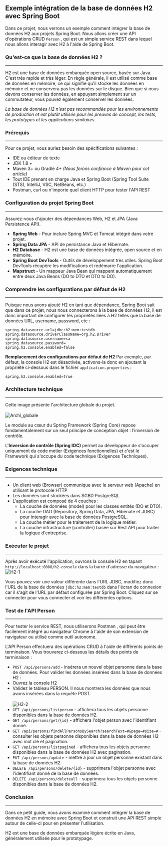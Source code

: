 ## Exemple intégration de la base de données H2 avec Spring Boot
Dans ce projet, nous verrons un exemple comment intégrer la base de données H2 aux projets Spring Boot.
Nous allons créer une API d'opérations CRUD `Person` , qui est un simple service REST dans lequel nous allons interagir avec H2 à l'aide de Spring Boot.<br/>

### Qu'est-ce que la base de données H2 ?
---
H2 est une base de données embarquée open source, basée sur Java. C'est très rapide et très léger.
En règle générale, il est utilisé comme base de données en mémoire, ce qui signifie qu'il stocke les données 
en mémoire et ne conservera pas les données sur le disque. Bien que si nous devons conserver les données, 
en appuyant simplement sur un commutateur, vous pouvez également conserver les données.<br/>

*La base de données H2 n'est pas recommandée pour les environnements de production et est plutôt 
utilisée pour les preuves de concept, les tests, les prototypes et les applications similaires.*

### Prérequis
---
Pour ce projet, vous auriez besoin des spécifications suivantes :<br/>
- IDE ou éditeur de texte
- JDK 1.8 +
- Maven 3+ ou Gradle 4+ *(Nous ferons confiance à Maven pour cet article)*
- Tout IDE prenant en charge Java et Spring Boot (Spring Tool Suite (STS), IntelliJ, VSC, NetBeans, etc.)
- Postman, curl ou n'importe quel client HTTP pour tester l'API REST

### Configuration du projet Spring Boot
---
Assurez-vous d'ajouter des dépendances Web, H2 et JPA (Java Persistence API).
* **Spring Web** - Pour inclure Spring MVC et Tomcat intégré dans votre projet.
* **Spring Data JPA** - API de persistance Java et Hibernate.
* **H2 Database** - H2 est une base de données intégrée, open source et en mémoire.
* **Spring Boot DevTools** - Outils de développement très utiles. Spring Boot DevTools récupère les modifications et redémarre l'application.
* **Mapstruct** - Un mappeur Java Bean qui mappent automatiquement entre deux Java Beans (DO to DTO et DTO to DO).

### Comprendre les configurations par défaut de H2
---
Puisque nous avons ajouté H2 en tant que dépendance, Spring Boot sait que dans ce projet, 
nous nous connecterons à la base de données H2, il est donc important de configurer 
les propriétés liées à H2 telles que la base de données URL, username, password, etc :
```
spring.datasource.url=jdbc:h2:mem:testdb
spring.datasource.driverClassName=org.h2.Driver
spring.datasource.username=sa
spring.datasource.password=
spring.h2.console.enabled=false
```

**Remplacement des configurations par défaut de H2**
Par exemple, par défaut, la console H2 est désactivée, activons-la donc 
en ajoutant la propriété ci-dessous dans le fichier `application.properties` :
```
spring.h2.console.enabled=true
```

### Architecture technique
---
Cette image présente l'architecture globale du projet.<br/><br/>
![Archi_globale](https://user-images.githubusercontent.com/75081354/135051349-ece59247-fe8b-4376-8334-5a7239e597a8.jpg)

Le module au cœur du Spring Framework (Spring Core) repose fondamentalement sur un seul principe de conception objet : 
l’inversion de contrôle.<br/>
	
L'**Inversion de contrôle (Spring IOC)** permet au développeur de s'occuper uniquement du code metier (Exigences fonctionnelles) 
et c'est le Framework qui s'occupe du code technique (Exigences Techniques).

### Exigences technique
---
* Un client web (Browser) communique avec le serveur web (Apache) en utilisant le protocole HTTP
* Les données sont stockées dans SGBD PostgreSQL
* L'application est composé de 4 couches :
	- La couche de données (model) pour les classes entités (DO et DTO).
	- La couche DAO (Repository, Spring Data, JPA, Hibenate et JDBC) pour interagir avec la base de données PostgreSQL.
	- La couche métier pour le traitement de la logique métier.
	- La couche infrastructure (controller) basée sur Rest API pour traiter la logique d'entreprise.

### Exécuter le projet
---
Après avoir exécuté l'application, ouvrons la console H2 en tapant `http://localhost:8080/h2-console` dans la barre d'adresse du navigateur :<br/>
![H2-1](https://user-images.githubusercontent.com/75081354/135051502-216d490f-fbc3-45d9-8ede-bafb83fb2ab0.PNG)

Vous pouvez voir une valeur différente dans l'URL JDBC, modifiez donc l'URL de la base de données `jdbc:h2:mem:testdb` 
dans l'écran de connexion car il s'agit de l'URL par défaut configurée par Spring Boot.
Cliquez sur se connecter pour vous connecter et voir les différentes options.

### Test de l'API Person
---
Pour tester le service REST, nous utiliserons Postman , qui peut être facilement intégré au navigateur 
Chrome à l'aide de son extension de navigateur ou utilisé comme outil autonome.<br/>

L'API Person effectuera des opérations CRUD à l'aide de différents points de terminaison. 
Vous trouverez ci-dessous les détails des points de terminaison :<br/>
* `POST /api/persons/add` - insérera un nouvel objet personne dans la base de données.
Pour valider les données insérées dans la base de données H2 :<br/>
* Ouvrez la console H2
* Validez le tableau PERSON. Il nous montrera les données que nous avons insérées dans la requête POST.<br/><br/>
![H2-2](https://user-images.githubusercontent.com/75081354/135051540-27e15c5e-96d1-490f-8738-702b8e183785.PNG)
* `GET /api/persons/listperson` - affichera tous les objets personne disponibles dans la base de données H2.
* `GET /api/persons/get/{id}` - affichera l'objet person avec l'identifiant donné.
* `GET /api/persons/findAllPersonsBySearch?searchText=#&page=#size=#` - consulter les objets personne disponibles dans la base de données H2 avec mot clé et pagination.
* `GET /api/persons/listpagined` - affichera tous les objets personne disponibles dans la base de données H2 avec pagination.
* `PUT /api/persons/update` - mettre à jour un objet personne existant dans la base de données H2.
* `DELETE /api/persons/delete/{id}` - supprimera l'objet personne avec l'identifiant donné de la base de données.
* `DELETE /api/persons/deleteall` - supprimera tous les objets personne disponibles dans la base de données H2.

### Conclusion
---
Dans ce petit guide, nous avons examiné comment intégrer la base de données H2 
en mémoire avec Spring Boot et construit une API REST simple autour de celle-ci pour en présenter l'utilisation.<br/>

H2 est une base de données embarquée légère écrite en Java, généralement utilisée pour le prototypage.
